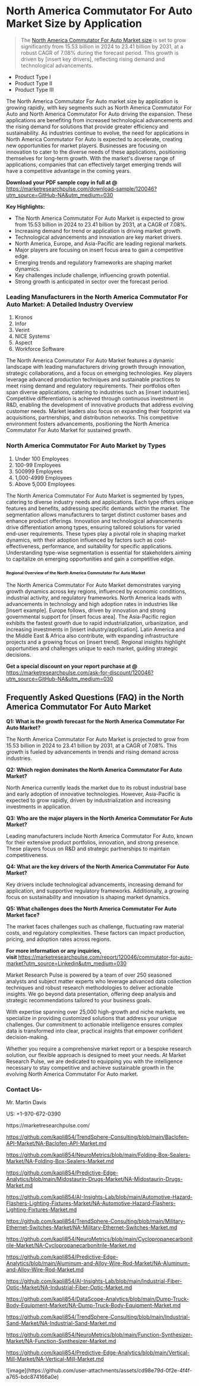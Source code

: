 <h1>North America Commutator For Auto Market&nbsp;Size by Application</h1><blockquote><p>The <a href="https://marketresearchpulse.com/download-sample/120046?utm_source=GitHub-NA&amp;utm_medium=030">North America Commutator For Auto Market size</a> is set to grow significantly from 15.53 billion in 2024 to 23.41 billion by 2031, at a robust CAGR of 7.08% during the forecast period. This growth is driven by [insert key drivers], reflecting rising demand and technological advancements.</p></blockquote><ul><li>Product Type I<li> Product Type II<li> Product Type III</li></ul><p>The North America Commutator For Auto market size by application is growing rapidly, with key segments such as North America Commutator For Auto and North America Commutator For Auto driving the expansion. These applications are benefiting from increased technological advancements and the rising demand for solutions that provide greater efficiency and sustainability. As industries continue to evolve, the need for applications in North America Commutator For Auto is expected to accelerate, creating new opportunities for market players. Businesses are focusing on innovation to cater to the diverse needs of these applications, positioning themselves for long-term growth. With the market's diverse range of applications, companies that can effectively target emerging trends will have a competitive advantage in the coming years.</p><p><strong>Download your PDF sample copy in full at @ </strong><a href="https://marketresearchpulse.com/download-sample/120046?utm_source=GitHub-NA&amp;utm_medium=030">https://marketresearchpulse.com/download-sample/120046?utm_source=GitHub-NA&amp;utm_medium=030</a></p><p><strong>Key Highlights: </strong></p><ul><li>The North America Commutator For Auto Market is expected to grow from 15.53 billion in 2024 to 23.41 billion by 2031, at a CAGR of 7.08%.</li><li>Increasing demand for trend or application is driving market growth.</li><li>Technological advancements and innovation are key market drivers.</li><li>North America, Europe, and Asia-Pacific are leading regional markets.</li><li>Major players are focusing on insert focus area to gain a competitive edge.</li><li>Emerging trends and regulatory frameworks are shaping market dynamics.</li><li>Key challenges include challenge, influencing growth potential.</li><li>Strong growth is anticipated in sector over the forecast period.</li></ul><h3>Leading Manufacturers in the North America Commutator For Auto Market: A Detailed Industry Overview</h3><ol><li>Kronos</li><li>Infor</li><li>Verint</li><li>NICE Systems</li><li>Aspect</li><li>Workforce Software</li></ol><div class="flex max-w-full flex-col flex-grow"><div class="min-h-8 text-message flex w-full flex-col items-end gap-2 whitespace-normal break-words [.text-message+&amp;]:mt-5" dir="auto" data-message-author-role="assistant" data-message-id="fd8432e4-4910-450d-b182-61b7bfb0a01f" data-message-model-slug="gpt-4o"><div class="flex w-full flex-col gap-1 empty:hidden first:pt-[3px]"><div class="markdown prose w-full break-words dark:prose-invert light"><p>The North America Commutator For Auto Market features a dynamic landscape with leading manufacturers driving growth through innovation, strategic collaborations, and a focus on emerging technologies. Key players leverage advanced production techniques and sustainable practices to meet rising demand and regulatory requirements. Their portfolios often span diverse applications, catering to industries such as [insert industries]. Competitive differentiation is achieved through continuous investment in R&amp;D, enabling the development of innovative products that address evolving customer needs. Market leaders also focus on expanding their footprint via acquisitions, partnerships, and distribution networks. This competitive environment fosters advancements, positioning the North America Commutator For Auto Market for sustained growth.</p></div></div></div></div><h3>North America Commutator For Auto Market by Types</h3><ol><li>Under 100 Employees<li> 100-99 Employees<li> 500999 Employees<li> 1,000-4999 Employees<li> Above 5,000 Employees</li></ol><div class="flex max-w-full flex-col flex-grow"><div class="min-h-8 text-message flex w-full flex-col items-end gap-2 whitespace-normal break-words [.text-message+&amp;]:mt-5" dir="auto" data-message-author-role="assistant" data-message-id="084470be-0bb7-4664-bddf-5156b4f41249" data-message-model-slug="gpt-4o-mini"><div class="flex w-full flex-col gap-1 empty:hidden first:pt-[3px]"><div class="markdown prose w-full break-words dark:prose-invert light"><p>The North America Commutator For Auto Market is segmented by types, catering to diverse industry needs and applications. Each type offers unique features and benefits, addressing specific demands within the market. The segmentation allows manufacturers to target distinct customer bases and enhance product offerings. Innovation and technological advancements drive differentiation among types, ensuring tailored solutions for varied end-user requirements. These types play a pivotal role in shaping market dynamics, with their adoption influenced by factors such as cost-effectiveness, performance, and suitability for specific applications. Understanding type-wise segmentation is essential for stakeholders aiming to capitalize on emerging opportunities and gain a competitive edge.</p></div></div></div></div><h3><span style="font-size: 11px;">Regional Overview of the North America Commutator For Auto Market</span></h3><div class="flex max-w-full flex-col flex-grow"><div class="min-h-8 text-message flex w-full flex-col items-end gap-2 whitespace-normal break-words [.text-message+&amp;]:mt-5" dir="auto" data-message-author-role="assistant" data-message-id="e9038762-ce64-4e30-91c9-9bd413514231" data-message-model-slug="gpt-4o-mini"><div class="flex w-full flex-col gap-1 empty:hidden first:pt-[3px]"><div class="markdown prose w-full break-words dark:prose-invert light"><p>The North America Commutator For Auto Market demonstrates varying growth dynamics across key regions, influenced by economic conditions, industrial activity, and regulatory frameworks. North America leads with advancements in technology and high adoption rates in industries like [insert example]. Europe follows, driven by innovation and strong governmental support for [insert focus area]. The Asia-Pacific region exhibits the fastest growth due to rapid industrialization, urbanization, and increasing investments in [insert industry/application]. Latin America and the Middle East &amp; Africa also contribute, with expanding infrastructure projects and a growing focus on [insert trend]. Regional insights highlight opportunities and challenges unique to each market, guiding strategic decisions.</p></div></div></div></div><p><strong>Get a special discount on your report purchase at @ </strong><a href="https://marketresearchpulse.com/ask-for-discount/120046?utm_source=GitHub-NA&amp;utm_medium=030">https://marketresearchpulse.com/ask-for-discount/120046?utm_source=GitHub-NA&amp;utm_medium=030</a></p><h2>Frequently Asked Questions (FAQ) in the North America Commutator For Auto Market</h2><p><strong>Q1: What is the growth forecast for the North America Commutator For Auto Market?</strong></p><p>The North America Commutator For Auto Market is projected to grow from 15.53 billion in 2024 to 23.41 billion by 2031, at a CAGR of 7.08%. This growth is fueled by advancements in trends and rising demand across industries.</p><p><strong>Q2: Which region dominates the North America Commutator For Auto Market?</strong></p><p>North America currently leads the market due to its robust industrial base and early adoption of innovative technologies. However, Asia-Pacific is expected to grow rapidly, driven by industrialization and increasing investments in application.</p><p><strong>Q3: Who are the major players in the North America Commutator For Auto Market?</strong></p><p>Leading manufacturers include North America Commutator For Auto, known for their extensive product portfolios, innovation, and strong presence. These players focus on R&amp;D and strategic partnerships to maintain competitiveness.</p><p><strong>Q4: What are the key drivers of the North America Commutator For Auto Market?</strong></p><p>Key drivers include technological advancements, increasing demand for application, and supportive regulatory frameworks. Additionally, a growing focus on sustainability and innovation is shaping market dynamics.</p><p><strong>Q5: What challenges does the North America Commutator For Auto Market face?</strong></p><p>The market faces challenges such as challenge, fluctuating raw material costs, and regulatory complexities. These factors can impact production, pricing, and adoption rates across regions.</p><p><strong>For more information or any inquiries, visit&nbsp;</strong><a href="https://marketresearchpulse.com/report/120046/commutator-for-auto-market?utm_source=Linkedin&utm_medium=030">https://marketresearchpulse.com/report/120046/commutator-for-auto-market?utm_source=Linkedin&utm_medium=030</a></p><p>Market Research Pulse is powered by a team of over 250 seasoned analysts and subject matter experts who leverage advanced data collection techniques and robust research methodologies to deliver actionable insights. We go beyond data presentation, offering deep analysis and strategic recommendations tailored to your business goals.</p><p>With expertise spanning over 25,000 high-growth and niche markets, we specialize in providing customized solutions that address your unique challenges. Our commitment to actionable intelligence ensures complex data is transformed into clear, practical insights that empower confident decision-making.</p><p>Whether you require a comprehensive market report or a bespoke research solution, our flexible approach is designed to meet your needs. At Market Research Pulse, we are dedicated to equipping you with the intelligence necessary to stay competitive and achieve sustainable growth in the evolving North America Commutator For Auto market.</p><h3><strong>Contact Us-</strong></h3><p>Mr. Martin Davis</p><p>US: +1-970-672-0390</p><p>https://marketresearchpulse.com/</p><p><a href="https://github.com/kapli854/TrendSphere-Consulting/blob/main/Baclofen-API-Market/NA-Baclofen-API-Market.md">https://github.com/kapli854/TrendSphere-Consulting/blob/main/Baclofen-API-Market/NA-Baclofen-API-Market.md</a></p><p><a href="https://github.com/kapli854/NeuroMetrics/blob/main/Folding-Box-Sealers-Market/NA-Folding-Box-Sealers-Market.md">https://github.com/kapli854/NeuroMetrics/blob/main/Folding-Box-Sealers-Market/NA-Folding-Box-Sealers-Market.md</a></p><p><a href="https://github.com/kapli854/Predictive-Edge-Analytics/blob/main/Midostaurin-Drugs-Market/NA-Midostaurin-Drugs-Market.md">https://github.com/kapli854/Predictive-Edge-Analytics/blob/main/Midostaurin-Drugs-Market/NA-Midostaurin-Drugs-Market.md</a></p><p><a href="https://github.com/kapli854/AI-Insights-Lab/blob/main/Automotive-Hazard-Flashers-Lighting-Fixtures-Market/NA-Automotive-Hazard-Flashers-Lighting-Fixtures-Market.md">https://github.com/kapli854/AI-Insights-Lab/blob/main/Automotive-Hazard-Flashers-Lighting-Fixtures-Market/NA-Automotive-Hazard-Flashers-Lighting-Fixtures-Market.md</a></p><p><a href="https://github.com/kapli854/TrendSphere-Consulting/blob/main/Military-Ethernet-Switches-Market/NA-Military-Ethernet-Switches-Market.md">https://github.com/kapli854/TrendSphere-Consulting/blob/main/Military-Ethernet-Switches-Market/NA-Military-Ethernet-Switches-Market.md</a></p><p><a href="https://github.com/kapli854/NeuroMetrics/blob/main/Cyclopropanecarbonitrile-Market/NA-Cyclopropanecarbonitrile-Market.md">https://github.com/kapli854/NeuroMetrics/blob/main/Cyclopropanecarbonitrile-Market/NA-Cyclopropanecarbonitrile-Market.md</a></p><p><a href="https://github.com/kapli854/Predictive-Edge-Analytics/blob/main/Aluminum-and-Alloy-Wire-Rod-Market/NA-Aluminum-and-Alloy-Wire-Rod-Market.md">https://github.com/kapli854/Predictive-Edge-Analytics/blob/main/Aluminum-and-Alloy-Wire-Rod-Market/NA-Aluminum-and-Alloy-Wire-Rod-Market.md</a></p><p><a href="https://github.com/kapli854/AI-Insights-Lab/blob/main/Industrial-Fiber-Optic-Market/NA-Industrial-Fiber-Optic-Market.md">https://github.com/kapli854/AI-Insights-Lab/blob/main/Industrial-Fiber-Optic-Market/NA-Industrial-Fiber-Optic-Market.md</a></p><p><a href="https://github.com/kapli854/DataScope-Analytics/blob/main/Dump-Truck-Body-Equipment-Market/NA-Dump-Truck-Body-Equipment-Market.md">https://github.com/kapli854/DataScope-Analytics/blob/main/Dump-Truck-Body-Equipment-Market/NA-Dump-Truck-Body-Equipment-Market.md</a></p><p><a href="https://github.com/kapli854/TrendSphere-Consulting/blob/main/Industrial-Sand-Market/NA-Industrial-Sand-Market.md">https://github.com/kapli854/TrendSphere-Consulting/blob/main/Industrial-Sand-Market/NA-Industrial-Sand-Market.md</a></p><p><a href="https://github.com/kapli854/NeuroMetrics/blob/main/Function-Synthesizer-Market/NA-Function-Synthesizer-Market.md">https://github.com/kapli854/NeuroMetrics/blob/main/Function-Synthesizer-Market/NA-Function-Synthesizer-Market.md</a></p><p><a href="https://github.com/kapli854/Predictive-Edge-Analytics/blob/main/Vertical-Mill-Market/NA-Vertical-Mill-Market.md">https://github.com/kapli854/Predictive-Edge-Analytics/blob/main/Vertical-Mill-Market/NA-Vertical-Mill-Market.md</a></p>
![image](https://github.com/user-attachments/assets/cd98e79d-0f2e-4f4f-a765-bdc874166a0e)
